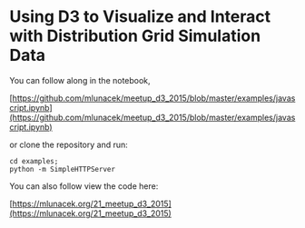 # Using D3 to Visualize and Interact with Distribution Grid Simulation Data

You can follow along in the notebook,

[https://github.com/mlunacek/meetup_d3_2015/blob/master/examples/javascript.ipynb](https://github.com/mlunacek/meetup_d3_2015/blob/master/examples/javascript.ipynb)

or clone the repository and run:

    cd examples;
    python -m SimpleHTTPServer
    
You can also follow view the code here:

[https://mlunacek.org/21_meetup_d3_2015](https://mlunacek.org/21_meetup_d3_2015)



